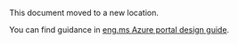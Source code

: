This document moved to a new location. 

You can find guidance in  [eng.ms Azure portal design guide](https://aka.ms/portalfx/design).